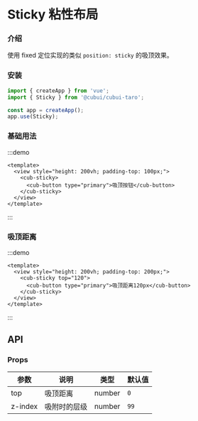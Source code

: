 # Sticky 粘性布局

### 介绍

使用 fixed 定位实现的类似 `position: sticky` 的吸顶效果。

### 安装

```js
import { createApp } from 'vue';
import { Sticky } from '@cubui/cubui-taro';

const app = createApp();
app.use(Sticky);
```

### 基础用法

:::demo

```vue
<template>
  <view style="height: 200vh; padding-top: 100px;">
    <cub-sticky>
      <cub-button type="primary">吸顶按钮</cub-button>
    </cub-sticky>
  </view>
</template>
```

:::

### 吸顶距离

:::demo

```vue
<template>
  <view style="height: 200vh; padding-top: 200px;">
    <cub-sticky top="120">
      <cub-button type="primary">吸顶距离120px</cub-button>
    </cub-sticky>
  </view>
</template>
```

:::

## API

### Props

| 参数    | 说明         | 类型   | 默认值 |
| ------- | ------------ | ------ | ------ |
| top     | 吸顶距离     | number | `0`    |
| z-index | 吸附时的层级 | number | `99`   |
